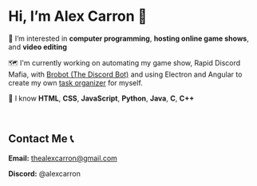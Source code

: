 <h1>Hi, I’m Alex Carron 👋</h1>

👀 I’m interested in **computer programming**, **hosting online game shows**, and **video editing**

🗺️ I'm currently working on automating my game show, Rapid Discord Mafia, with <a href="https://github.com/alexcarron/brobot">Brobot (The Discord Bot)</a> and using Electron and Angular to create my own <a href="https://github.com/alexcarron/flow-focus">task organizer</a> for myself.

🌳 I know **HTML**, **CSS**, **JavaScript**, **Python**, **Java**, **C**, **C++**

<!-- 💼 You can find my portfolio website with some of my projects at <a href="https://alexcarron.github.io/portfolio/">alexcarron.github.io/portfolio</a> -->

<br>

<h2 align="left">Contact Me 📞</h2>

**Email:** <a href="mailto:thealexcarron+github@gmail.com">thealexcarron@gmail.com</a>

**Discord:** @alexcarron
